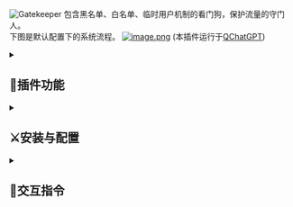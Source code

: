 ![Gatekeeper](https://socialify.git.ci/zuo-shi-yun/Gatekeeper/image?description=1&descriptionEditable=QChatGPT%E7%9A%84%E7%9C%8B%E9%97%A8%E7%8B%97%EF%BC%8C%E5%8C%85%E5%90%AB%E9%BB%91%E7%99%BD%E5%90%8D%E5%8D%95%E3%80%81%E4%B8%B4%E6%97%B6%E7%94%A8%E6%88%B7%E6%9C%BA%E5%88%B6&logo=https%3A%2F%2Fi.postimg.cc%2FJ4D42xfw%2Fpug.png&name=1&theme=Light)
包含黑名单、白名单、临时用户机制的看门狗，保护流量的守门人。<br/>
下图是默认配置下的系统流程。
[![image.png](https://i.postimg.cc/ZntkCP5g/image.png)](https://postimg.cc/sQcHLhS9)
(本插件运行于[QChatGPT](https://github.com/RockChinQ/QChatGPT))<br/>
<details>
<summary> 

## :muscle:插件功能

</summary>

<details><summary>黑白名单机制</summary>

- 如在白名单直接放行。
- 如在黑名单则禁止请求。
- 可动态控制黑白名单是否开启、黑白名单QQ号。

</details>

<details>
<summary>临时用户机制</summary>

- 临时用户：即不在白名单也不在黑名单的用户。
- 对该类用户分配最大请求配额（可在范围内随机分配），在配额内的请求可以正常发送。
- 超出配额的请求根据配置自动回复超额提示信息。
- 根据配置自动重置配额。
- 可动态控制是否开启临时用户机制。

</details>


</details>

<details>
<summary>

## :crossed_swords:安装与配置

</summary>
<details>
<summary>安装</summary>

- 运行`!plugin get https://github.com/zuo-shi-yun/Gatekeeper.git`
- 进入插件目录执行`pip install -r requirements.txt`

</details>
<details>
<summary>配置</summary>

- 如果你不熟悉yaml格式文件，请使用指令修改配置，所有配置**均可**通过指令动态修改。
- 系统相关配置存于config.yml文件中。
- 可于config-temporary.yml文件中查看每一项配置的详细说明。**在该文件修改配置无效！！**
- 可对插件运行逻辑、黑白名单机制、临时用户机制进行配置。

</details>

</details>

<details>
<summary>

## :calling:交互指令

</summary>

### 说明

- 下面的所有指令(cmd)均有两种形式，“**!cmd**”以及“**cmd**”。  
  其中“**cmd**”形式的指令只有当config文件中normal_cmd字段为True时有效（默认为True）。  
  下文中“**!**”省略不写，若使用“!cmd”形式时别忘了加。
- 所有命令**仅对**管理员生效。
- 可以向机器人发送"**看门狗**"快速查看指令说明

<details>
<summary>

### 白名单

</summary>

1. **打开白名单**："打开白名单"。
2. **添加qq号到白名单**："添加白名单 qq号1 qq号2"。  
   tips：不限制添加的qq号数量，以空格分隔。
3. **删除白名单qq号**："删除白名单 qq号"
4. **关闭白名单**："关闭白名单"。
5. **查询白名单中所有的qq号**："查询白名单"

</details>

<details>
<summary>

### 黑名单

</summary>

1. **打开黑名单**："打开黑名单"。
2. **添加qq号到黑名单**："添加黑名单 qq号1 qq号2"。  
   tips：不限制添加的qq号数量，以空格分隔。
3. **删除黑名单qq号**："删除黑名单 qq号"
4. **关闭黑名单**："关闭黑名单"。
5. **查询黑名单中的所有qq号**："查询黑名单"

</details>

<details>
<summary>

### 临时用户

</summary>

1. **打开临时用户机制**："打开临时用户"。
2. **设置临时用户最高配额**："设置最高 请求数"  
   eg：设置临时用户最高请求数为10：设置最高 10  
   tips：当随机配额关闭时，每个用户的最高配额均为该参数。
3. **设置配额刷新天数**："设置天数 天数"  
   eg：设置配额刷新间隔为1天：设置天数 1
4. **设置超额提示信息**："设置信息 提示信息"  
   tips：提示信息中以“{}”代表配额刷新天数，空格代表换行。
5. **打开随机配额机制**："打开随机配额"  
   tips：开启后将随机从[最低配额, 最高配额]范围内给用户随机分配配额
6. **设置临时用户最低配额**："设置最低 请求数"。
7. **关闭临时用户机制**："关闭临时用户"
8. **关闭随机配额机制**："关闭随机配额"

</details>

<details>
<summary>

### 运行逻辑

</summary>

1. **打开"cmd"形式的指令**："打开普通指令"。
2. **关闭"cmd"形式的指令**："关闭普通指令"。
3. **打开阻止其余插件行为**："打开插件阻止"  
   tips：可以通过更改plugins/settings.json中order字段中每个插件名称的前后顺序，  
   以达到精准控制屏蔽某些插件的目的。
4. **关闭阻止其余插件行为**："关闭插件阻止"
5. **查询系统所有配置项**："查询配置"

</details>

</details>